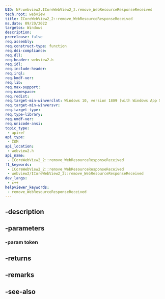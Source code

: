 ```yaml
---
UID: NF:webview2.ICoreWebView2_2.remove_WebResourceResponseReceived
tech.root: webview
title: ICoreWebView2_2::remove_WebResourceResponseReceived
ms.date: 09/20/2022
targetos: Windows
description: 
prerelease: false
req.assembly: 
req.construct-type: function
req.ddi-compliance: 
req.dll: 
req.header: webview2.h
req.idl: 
req.include-header: 
req.irql: 
req.kmdf-ver: 
req.lib: 
req.max-support: 
req.namespace: 
req.redist: 
req.target-min-winverclnt: Windows 10, version 1809 (with Windows App SDK 1.1 or later)
req.target-min-winversvr: 
req.target-type: 
req.type-library: 
req.umdf-ver: 
req.unicode-ansi: 
topic_type:
 - apiref
api_type:
 - COM
api_location:
 - webview2.h
api_name:
 - ICoreWebView2_2::remove_WebResourceResponseReceived
f1_keywords:
 - ICoreWebView2_2::remove_WebResourceResponseReceived
 - webview2/ICoreWebView2_2::remove_WebResourceResponseReceived
dev_langs:
 - c++
helpviewer_keywords:
 - remove_WebResourceResponseReceived
---
```


## -description

## -parameters

### -param token

## -returns

## -remarks

## -see-also

